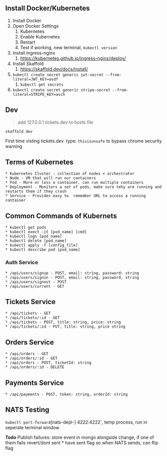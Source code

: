 
## Install Docker/Kubernetes

1. Install Docker
2. Open Docker Settings
   1. Kubernetes
   2. Enable Kubernetes
   3. Restart
   4. Test if working, new terminal, `kubectl version`
3. Install ingress-nginx
   1. https://kubernetes.github.io/ingress-nginx/deploy/
4. Install Skaffold
   1. https://skaffold.dev/docs/install/
5. `kubectl create secret generic jwt-secret --from-literal=JWT_KEY=asdf`
   1. `kubectl get secrets`
6. `kubectl create secret generic stripe-secret --from-literal=STRIPE_KEY=asch`

## Dev

> add 127.0.0.1 tickets.dev to hosts file

`skaffold dev`

First time visting tickets.dev. type: `thisisunsafe` to bypass chrome security warning

## Terms of Kubernetes

    * Kubernetes Cluster - collection of nodes + orchestrator
    * Node - VM that will run our containers
    * Pod - More or less a container, can run multiple containers
    * Deployment - Monitors a set of pods, make sure tehy are running and restarts them if they crash
    * Service - Provides easy to  remember URL to access a running container

## Common Commands of Kubernets

    * kubectl get pods
    * kubectl exect -it [pod_name] [cmd]
    * kubectl logs [pod_name]
    * kubectl delete [pod_name]
    * kubectl apply -f [config_file]
    * kubectl describe pod [pod_name]


### Auth Service

    * /api/users/signup - POST, email: string, password: string
    * /api/users/signin - POST, email: string, password, string
    * /api/users/signout - POST
    * /api/users/current - GET

## Tickets Service

    * /api/tickets - GET
    * /api/tickets/:id - GET
    * /api/tickets - POST, title: string, price: string
    * /api/tickets/:id - PUT, title: string, price string

## Orders Service

    * /api/orders - GET
    * /api/orders/:id - GET
    * /api/orders - POST, ticketId: string
    * /api/orders/:id - DELETE

## Payments Service

    * /api/payments - POST, token: string, orderId: string

## NATS Testing

`kubectl port-forward`[nats-depl-] 4222:4222`, temp process, run in seperate terminal window

**Todo** Publish failures: store event in mongo alongside change, if one of them fails revert/dont sent
    * have sent flag so when NATS sends, can flip flag